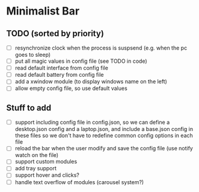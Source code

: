 # Minimalist Bar

## TODO (sorted by priority)

- [ ] resynchronize clock when the process is suspsend (e.g. when the pc goes to sleep)
- [ ] put all magic values in config file (see TODO in code)
- [ ] read default interface from config file
- [ ] read default battery from config file
- [ ] add a xwindow module (to display windows name on the left)
- [ ] allow empty config file, so use default values

## Stuff to add

- [ ] support including config file in config.json, so we can define a desktop.json config and a laptop.json, and include a base.json config in these files so we don't have to redefine common config options in each file
- [ ] reload the bar when the user modify and save the config file (use notify watch on the file)
- [ ] support custom modules
- [ ] add tray support
- [ ] support hover and clicks?
- [ ] handle text overflow of modules (carousel system?)
